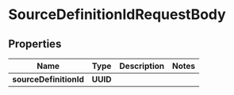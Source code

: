 

# SourceDefinitionIdRequestBody


## Properties

| Name | Type | Description | Notes |
|------------ | ------------- | ------------- | -------------|
|**sourceDefinitionId** | **UUID** |  |  |



